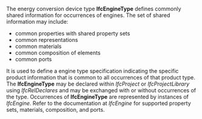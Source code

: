 ﻿The energy conversion device type **IfcEngineType** defines commonly shared information for occurrences of engines. The set of shared information may include:

* common properties with shared property sets
* common representations
* common materials
* common composition of elements
* common ports

It is used to define a engine type specification indicating the specific product information that is common to all occurrences of that product type. The **IfcEngineType** may be declared within _IfcProject_ or _IfcProjectLibrary_ using _IfcRelDeclares_ and may be exchanged with or without occurrences of the type. Occurrences of **IfcEngineType** are represented by instances of _IfcEngine_. Refer to the documentation at _IfcEngine_ for supported property sets, materials, composition, and ports.